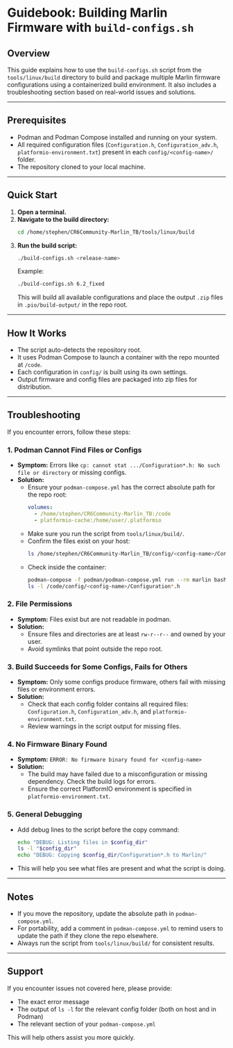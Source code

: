 # Guidebook: Building Marlin Firmware with `build-configs.sh`

## Overview
This guide explains how to use the `build-configs.sh` script from the `tools/linux/build` directory to build and package multiple Marlin firmware configurations using a containerized build environment. It also includes a troubleshooting section based on real-world issues and solutions.

---

## Prerequisites
- Podman and Podman Compose installed and running on your system.
- All required configuration files (`Configuration.h`, `Configuration_adv.h`, `platformio-environment.txt`) present in each `config/<config-name>/` folder.
- The repository cloned to your local machine.

---

## Quick Start
1. **Open a terminal.**
2. **Navigate to the build directory:**
   ```bash
   cd /home/stephen/CR6Community-Marlin_TB/tools/linux/build
   ```
3. **Run the build script:**
   ```bash
   ./build-configs.sh <release-name>
   ```
   Example:
   ```bash
   ./build-configs.sh 6.2_fixed
   ```
   This will build all available configurations and place the output `.zip` files in `.pio/build-output/` in the repo root.

---

## How It Works
- The script auto-detects the repository root.
- It uses Podman Compose to launch a container with the repo mounted at `/code`.
- Each configuration in `config/` is built using its own settings.
- Output firmware and config files are packaged into zip files for distribution.

---

## Troubleshooting
If you encounter errors, follow these steps:

### 1. Podman Cannot Find Files or Configs
- **Symptom:** Errors like `cp: cannot stat .../Configuration*.h: No such file or directory` or missing configs.
- **Solution:**
  - Ensure your `podman-compose.yml` has the correct absolute path for the repo root:
    ```yaml
    volumes:
      - /home/stephen/CR6Community-Marlin_TB:/code
      - platformio-cache:/home/user/.platformio
    ```
  - Make sure you run the script from `tools/linux/build/`.
  - Confirm the files exist on your host:
    ```bash
    ls /home/stephen/CR6Community-Marlin_TB/config/<config-name>/Configuration*.h
    ```
  - Check inside the container:
    ```bash
    podman-compose -f podman/podman-compose.yml run --rm marlin bash
    ls -l /code/config/<config-name>/Configuration*.h
    ```

### 2. File Permissions
- **Symptom:** Files exist but are not readable in podman.
- **Solution:**
  - Ensure files and directories are at least `rw-r--r--` and owned by your user.
  - Avoid symlinks that point outside the repo root.

### 3. Build Succeeds for Some Configs, Fails for Others
- **Symptom:** Only some configs produce firmware, others fail with missing files or environment errors.
- **Solution:**
  - Check that each config folder contains all required files: `Configuration.h`, `Configuration_adv.h`, and `platformio-environment.txt`.
  - Review warnings in the script output for missing files.

### 4. No Firmware Binary Found
- **Symptom:** `ERROR: No firmware binary found for <config-name>`
- **Solution:**
  - The build may have failed due to a misconfiguration or missing dependency. Check the build logs for errors.
  - Ensure the correct PlatformIO environment is specified in `platformio-environment.txt`.

### 5. General Debugging
- Add debug lines to the script before the copy command:
  ```bash
  echo "DEBUG: Listing files in $config_dir"
  ls -l "$config_dir"
  echo "DEBUG: Copying $config_dir/Configuration*.h to Marlin/"
  ```
- This will help you see what files are present and what the script is doing.

---

## Notes
- If you move the repository, update the absolute path in `podman-compose.yml`.
- For portability, add a comment in `podman-compose.yml` to remind users to update the path if they clone the repo elsewhere.
- Always run the script from `tools/linux/build/` for consistent results.

---

## Support
If you encounter issues not covered here, please provide:
- The exact error message
- The output of `ls -l` for the relevant config folder (both on host and in Podman)
- The relevant section of your `podman-compose.yml`

This will help others assist you more quickly.
